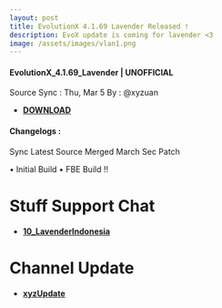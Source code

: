 ```yaml
---
layout: post
title: EvolutionX 4.1.69 Lavender Released !
description: EvoX update is coming for lavender <3
image: /assets/images/vlan1.png
---
```


#### EvolutionX_4.1.69_Lavender | UNOFFICIAL
Source Sync : Thu, Mar 5
By : @xyzuan

 * [**DOWNLOAD**](https://sourceforge.net/projects/xyzuan/files/Lavender/EvoX/EvolutionX_4.1.69_lavender-10.0-20200305-0541-xyz.zip/download)

#### Changelogs :

Sync Latest Source
Merged March Sec Patch

• Initial Build
• FBE Build !!

# Stuff Support Chat
 * [**10_LavenderIndonesia**](https://t.me/android10_LavenderIndonesia)

# Channel Update
 * [**xyzUpdate**](https://t.me/xyzUpdate)
